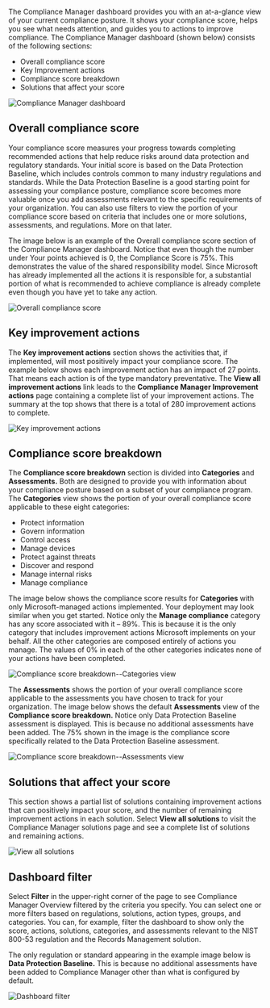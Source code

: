 The Compliance Manager dashboard provides you with an at-a-glance view of your current compliance posture. It shows your compliance score, helps you see what needs attention, and guides you to actions to improve compliance. The Compliance Manager dashboard (shown below) consists of the following sections: 
- Overall compliance score
- Key Improvement actions
- Compliance score breakdown
- Solutions that affect your score

![Compliance Manager dashboard](../media/compliance-manager-dashboard.png)

## Overall compliance score
Your compliance score measures your progress towards completing recommended actions that help reduce risks around data protection and regulatory standards. Your initial score is based on the Data Protection Baseline, which includes controls common to many industry regulations and standards. While the Data Protection Baseline is a good starting point for assessing your compliance posture, compliance score becomes more valuable once you add assessments relevant to the specific requirements of your organization.   You can also use filters to view the portion of your compliance score based on criteria that includes one or more solutions, assessments, and regulations. More on that later.

The image below is an example of the Overall compliance score section of the Compliance Manager dashboard. Notice that even though the number under Your points achieved is 0, the Compliance Score is 75%. This demonstrates the value of the shared responsibility model. Since Microsoft has already implemented all the actions it is responsible for, a substantial portion of what is recommended to achieve compliance is already complete even though you have yet to take any action.
 
  ![Overall compliance score](../media/overall-compliance-score.png)

## Key improvement actions
The **Key improvement actions** section shows the activities that, if implemented, will most positively impact your compliance score. The example below shows each improvement action has an impact of 27 points. That means each action is of the type mandatory preventative. The **View all improvement actions** link leads to the **Compliance Manager Improvement actions** page containing a complete list of your improvement actions. The summary at the top shows that there is a total of 280 improvement actions to complete.

  ![Key improvement actions](../media/key-improvement-actions.png)

## Compliance score breakdown
The **Compliance score breakdown** section is divided into **Categories** and **Assessments.** Both are designed to provide you with information about your compliance posture based on a subset of your compliance program. 
The **Categories** view shows the portion of your overall compliance score applicable to these eight categories:
- Protect information
- Govern information
- Control access
- Manage devices
- Protect against threats
- Discover and respond
- Manage internal risks
- Manage compliance

The image below shows the compliance score results for **Categories** with only Microsoft-managed actions implemented. Your deployment may look similar when you get started. Notice only the **Manage compliance** category has any score associated with it – 89%. This is because it is the only category that includes improvement actions Microsoft implements on your behalf. All the other categories are composed entirely of actions you manage. The values of 0% in each of the other categories indicates none of your actions have been completed. 

![Compliance score breakdown--Categories view](../media/compliance-score-breakdown.png)

The **Assessments** shows the portion of your overall compliance score applicable to the assessments you have chosen to track for your organization. The image below shows the default **Assessments** view of the **Compliance score breakdown.** Notice only Data Protection Baseline assessment is displayed. This is because no additional assessments have been added. The 75% shown in the image is the compliance score specifically related to the Data Protection Baseline assessment.


  ![Compliance score breakdown--Assessments view](../media/compliance-score-assessments.png)

## Solutions that affect your score
This section shows a partial list of solutions containing improvement actions that can positively impact your score, and the number of remaining improvement actions in each solution. Select **View all solutions** to visit the Compliance Manager solutions page and see a complete list of solutions and remaining actions.

  ![View all solutions](../media/solutions-score.png)

## Dashboard filter
Select **Filter** in the upper-right corner of the page to see Compliance Manager Overview filtered by the criteria you specify. You can select one or more filters based on regulations, solutions, action types, groups, and categories. You can, for example, filter the dashboard to show only the score, actions, solutions, categories, and assessments relevant to the NIST 800-53 regulation and the Records Management solution.

The only regulation or standard appearing in the example image below is **Data Protection Baseline.** This is because no additional assessments have been added to Compliance Manager other than what is configured by default.

  ![Dashboard filter](../media/filters.png)